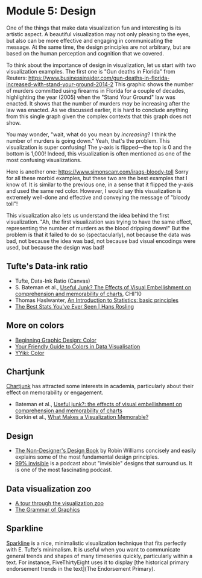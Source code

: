 # Module 5: Design

One of the things that make data visualization fun and interesting is its artistic aspect.
A beautiful visualization may not only pleasing to the eyes, but also can be more effective and engaging in communicating the message.
At the same time, the design principles are not arbitrary, but are based on the human perception and cognition that we covered. 

To think about the importance of design in visualization, let us start with two visualization examples. 
The first one is "Gun deaths in Florida" from Reuters: https://www.businessinsider.com/gun-deaths-in-florida-increased-with-stand-your-ground-2014-2 
This graphic shows the number of murders committed using firearms in Florida for a couple of decades, highlighting the year (2005) when the "Stand Your Ground" law was enacted.
It shows that the number of murders _may_ be increasing after the law was enacted. 
As we discussed earlier, it is hard to conclude anything from this single graph given the complex contexts that this graph does not show.

You may wonder, "wait, what do you mean by _increasing_? I think the number of murders is going down."
Yeah, that's the problem. 
This visualization is super confusing!
The y-axis is flipped—the top is 0 and the bottom is 1,000! 
Indeed, this visualization is often mentioned as one of the most confusing visualizations.

Here is another one: https://www.simonscarr.com/iraqs-bloody-toll 
Sorry for all these morbid examples, but these two are the best examples that I know of. 
It is similar to the previous one, in a sense that it flipped the y-axis and used the same red color. 
However, I would say this visualization is extremely well-done and effective and conveying the message of "bloody toll"!

This visualization also lets us understand the idea behind the first visualization. 
"Ah, the first visualization was trying to have the same effect, representing the number of murders as the blood dripping down!"
But the problem is that it failed to do so (spectacularly), not because the data was bad, not because the idea was bad, not because bad visual encodings were used, but because the design was bad!


## Tufte's Data-ink ratio 

- Tufte, Data-Ink Ratio (Canvas)
- S. Bateman et al., [Useful Junk? The Effects of Visual Embellishment on comprehension and memorability of charts](http://dl.acm.org/citation.cfm?id=1753716), CHI'10
- Thomas Haslwanter, [An Introduction to Statistics: basic principles](http://work.thaslwanter.at/Stats/html/statsBasics.html)
- [The Best Stats You've Ever Seen | Hans Rosling](https://www.youtube.com/watch?v=hVimVzgtD6w)

## More on colors

- [Beginning Graphic Design: Color](https://www.youtube.com/watch?v=_2LLXnUdUIc)
- [Your Friendly Guide to Colors in Data Visualisation](https://lisacharlotterost.github.io/2016/04/22/Colors-for-DataVis/)
- [YYiki: Color](http://yyahnwiki.appspot.com/Color)

## Chartjunk

[Chartjunk](https://en.wikipedia.org/wiki/Chartjunk) has attracted some interests in academia, particularly about their effect on memorability or engagement. 
- Bateman et al., [Useful junk?: the effects of visual embellishment on comprehension and memorability of charts](https://dl.acm.org/doi/pdf/10.1145/1753326.1753716)
- Borkin et al., [What Makes a Visualization Memorable?](https://ieeexplore.ieee.org/iel7/2945/6634084/06634103.pdf)

## Design

- [The Non-Designer's Design Book](http://www.amazon.com/Non-Designers-Design-Book-3rd/dp/0321534042) by Robin Williams concisely and easily explains some of the most fundamental design principles. 
- [99% invisible](http://99percentinvisible.org) is a podcast about "invisible" designs that surround us. It is one of the most fascinating podcast. 

## Data visualization zoo

- [A tour through the visualization zoo](http://queue.acm.org/detail.cfm?id=1743567)
- [The Grammar of Graphics](http://www.amazon.com/The-Grammar-Graphics-Statistics-Computing/dp/0387245448)

## Sparkline

[Sparkline](https://en.wikipedia.org/wiki/Sparkline) is a nice, minimalistic visualization technique that fits perfectly with E. Tufte's minimalism. It is useful when you want to communicate general trends and shapes of many timeseries quickly, particularly within a text. For instance, FiveThirtyEight uses it to display [the historical primary endorsement trends in the text](The Endorsement Primary). 
